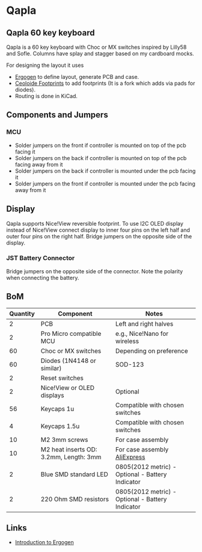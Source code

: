# Qapla

## Qapla 60 key keyboard

Qapla is a 60 key keyboard with Choc or MX switches inspired by Lilly58 and Sofle. Columns have splay and stagger based on my cardboard mocks.

For designing the layout it uses

* [Ergogen](https://github.com/ergogen/ergogen) to define layout, generate PCB and case.
* [Ceoloide Footprints](https://github.com/achamian/ergogen-footprints/tree/diode_via_connections) to add footprints (It is a fork which adds via pads for diodes).
* Routing is done in KiCad.

## Components and Jumpers

### MCU

* Solder jumpers on the front if controller is mounted on top of the pcb facing it
* Solder jumpers on the back if controller is mounted on top of the pcb facing away from it
* Solder jumpers on the back if controller is mounted under the pcb facing it
* Solder jumpers on the front if controller is mounted under the pcb facing away from it

## Display

Qapla supports Nice!View reversible footprint. To use I2C OLED display instead of Nice!View connect display to inner four pins on the left half and outer four pins on the right half. Bridge jumpers on the opposite side of the display.

### JST Battery Connector

Bridge jumpers on the opposite side of the connector. Note the polarity when connecting the battery.

## BoM

| Quantity | Component | Notes |
|----------|-----------|-------|
| 2 | PCB | Left and right halves |
| 2 | Pro Micro compatible MCU | e.g., Nice!Nano for wireless |
| 60 | Choc or MX switches | Depending on preference |
| 60 | Diodes (1N4148 or similar) | SOD-123 |
| 2 | Reset switches | |
| 2 | Nice!View or OLED displays | Optional |
| 56 | Keycaps 1u | Compatible with chosen switches |
| 4 | Keycaps 1.5u | Compatible with chosen switches |
| 10 | M2 3mm screws | For case assembly |
| 10 | M2 heat inserts OD: 3.2mm, Length: 3mm | For case assembly [AliExpress](https://vi.aliexpress.com/item/1005003582355741.html)|
| 2 | Blue SMD standard LED | 0805(2012 metric) - Optional - Battery Indicator|
| 2 | 220 Ohm SMD resistors | 0805(2012 metric) - Optional - Battery Indicator|

## Links

* [Introduction to Ergogen](https://flatfootfox.com/ergogen-introduction/)
